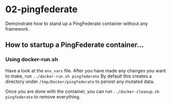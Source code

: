# 02-pingfederate

Demonstrate how to stand up a PingFederate container without any framework.

## How to startup a PingFederate container...

### Using docker-run.sh

Have a look at the `env_vars` file. After you have made any changes you want to make, run `../docker-run.sh pingfederate` By default this creates a directory under `/tmp/Docker/pingfederate` to persist any mutated data.

Once you are done with the container, you can run `../docker-cleanup.sh pingfederate` to remove everything.

